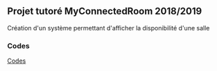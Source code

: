 ## Projet tutoré MyConnectedRoom 2018/2019
Création d'un système permettant d'afficher la disponibilité d'une salle 
### Codes
[Codes](https://github.com/Mxkiller56/projetutmcr/tree/master/src)
